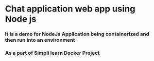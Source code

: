 # Chat application web app using Node js
### It is a demo for NodeJs Application being containerized and then run into an environment ###
### As a part of Simpli learn Docker Project ###
